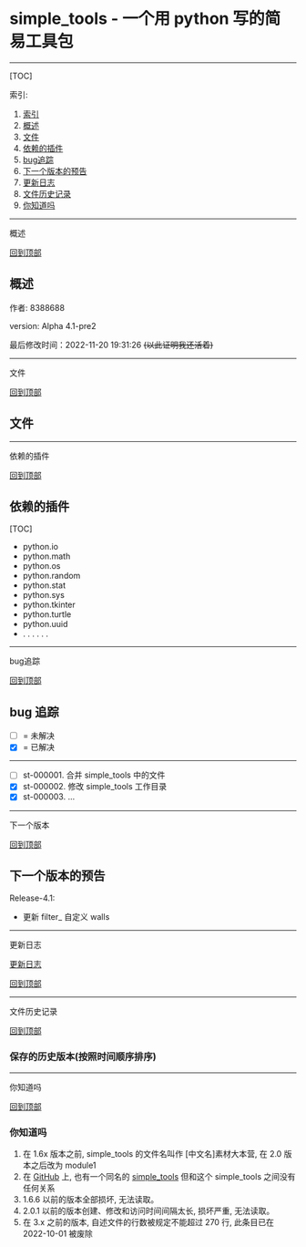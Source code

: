 # simple_tools - 一个用 python 写的简易工具包

-----

[TOC]

<span id="menu">索引:</span>

1. [索引](#menu)
2. [概述](#summary)
3. [文件](#projects)
4. [依赖的插件](#depend_on)
5. [bug追踪](#bug_report)
6. [下一个版本的预告](#next_version)
7. [更新日志](#changelog)
8. [文件历史记录](#file_history)
9. [你知道吗](#do_you_know)

-----
<span id="summary">概述</span>

[回到顶部](#menu)

## 概述

作者: 8388688

version: Alpha 4.1-pre2

最后修改时间：2022-11-20 19:31:26
~~(以此证明我还活着)~~

-----
<span id="projects">文件</span>

[回到顶部](#menu)

## 文件

-----
<span id="depend_on">依赖的插件</span>

[回到顶部](#menu)

## 依赖的插件

[TOC]

* python.io
* python.math
* python.os
* python.random
* python.stat
* python.sys
* python.tkinter
* python.turtle
* python.uuid
* . . . . . .

-----
<span id="bug_report">bug追踪</span>

[回到顶部](#menu)

## bug 追踪

- [ ] = 未解决
- [x] = 已解决

-----

- [ ] st-000001. 合并 simple_tools 中的文件
- [x] st-000002. 修改 simple_tools 工作目录
- [x] st-000003. ...

-----
<span id="next_version">下一个版本</span>

[回到顶部](#menu)

## 下一个版本的预告

Release-4.1:

- 更新 filter_ 自定义 walls

-----
<span id="changelog">更新日志</span>

[更新日志](changelog.md)

[回到顶部](#menu)

-----
<span id="file_history">文件历史记录</span>

[回到顶部](#menu)

### 保存的历史版本(按照时间顺序排序)

-----
<span id="do_you_know">你知道吗</span>

[回到顶部](#menu)

### 你知道吗

1. 在 1.6x 版本之前, simple_tools 的文件名叫作 [中文名]素材大本营, 在 2.0 版本之后改为 module1
2. 在 [GitHub](https://github.com/) 上, 也有一个同名的 [simple_tools](https://www.github.com/afriemann/simple_tools.git)
   但和这个 simple_tools 之间没有任何关系
3. 1.6.6 以前的版本全部损坏, 无法读取。
4. 2.0.1 以前的版本创建、修改和访问时间间隔太长, 损坏严重, 无法读取。
5. 在 3.x 之前的版本, 自述文件的行数被规定不能超过 270 行, 此条目已在 2022-10-01 被废除
